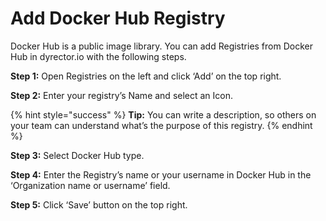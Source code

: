 # Add Docker Hub Registry

Docker Hub is a public image library. You can add Registries from Docker Hub in dyrector.io with the following steps.

**Step 1:** Open Registries on the left and click ‘Add’ on the top right.

**Step 2:** Enter your registry’s Name and select an Icon.

{% hint style="success" %}
**Tip:** You can write a description, so others on your team can understand what’s the purpose of this registry.
{% endhint %}

**Step 3:** Select Docker Hub type.

**Step 4:** Enter the Registry’s name or your username in Docker Hub in the ‘Organization name or username’ field.

**Step 5:** Click ‘Save’ button on the top right.
